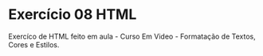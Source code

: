 # Exercício 08 HTML 
 Exercíco de HTML feito em aula - Curso Em Video - Formatação de Textos, Cores e Estilos.
